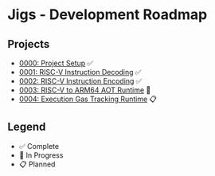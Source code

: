 # Jigs - Development Roadmap

## Projects

- [0000: Project Setup](./projects/0000-project-setup.md) ✅
- [0001: RISC-V Instruction Decoding](./projects/0001-riscv-instruction-decoding.md) ✅
- [0002: RISC-V Instruction Encoding](./projects/0002-riscv-instruction-encoding.md) ✅
- [0003: RISC-V to ARM64 AOT Runtime](./projects/0003-riscv-arm64-aot-runtime.md) 🚧
- [0004: Execution Gas Tracking Runtime](./projects/0004-execution-gas-tracking.md) 📋

## Legend

- ✅ Complete
- 🚧 In Progress
- 📋 Planned